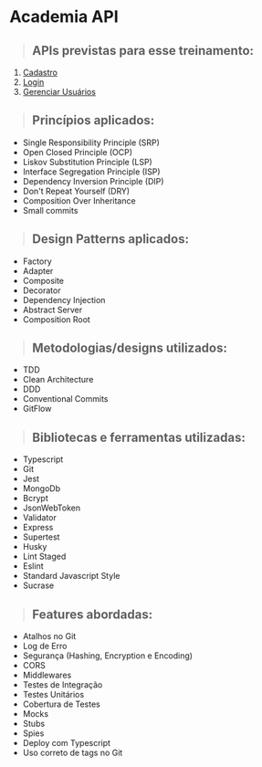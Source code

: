 # **Academia API**

> ## APIs previstas para esse treinamento:
1. [Cadastro](./requirements/signup.md)
1. [Login](./requirements/login.md)
1. [Gerenciar Usuários](./requirements/manage-users.md)

> ## Princípios aplicados:
* Single Responsibility Principle (SRP)
* Open Closed Principle (OCP)
* Liskov Substitution Principle (LSP)
* Interface Segregation Principle (ISP)
* Dependency Inversion Principle (DIP)
* Don't Repeat Yourself (DRY)
* Composition Over Inheritance
* Small commits
> ## Design Patterns aplicados:
* Factory
* Adapter
* Composite
* Decorator
* Dependency Injection
* Abstract Server
* Composition Root
> ## Metodologias/designs utilizados:
* TDD
* Clean Architecture
* DDD
* Conventional Commits
* GitFlow
> ## Bibliotecas e ferramentas utilizadas:
* Typescript
* Git
* Jest
* MongoDb
* Bcrypt
* JsonWebToken
* Validator
* Express
* Supertest
* Husky
* Lint Staged
* Eslint
* Standard Javascript Style
* Sucrase
> ## Features abordadas:
* Atalhos no Git
* Log de Erro
* Segurança (Hashing, Encryption e Encoding)
* CORS
* Middlewares
* Testes de Integração
* Testes Unitários
* Cobertura de Testes
* Mocks
* Stubs
* Spies
* Deploy com Typescript
* Uso correto de tags no Git